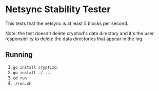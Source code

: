 # Netsync Stability Tester
This tests that the netsync is at least 5 blocks per second.

Note: the test doesn't delete cryptixd's data directory and it's the user
responsibility to delete the data directories that appear in the log.

## Running
 1. `go install cryptixd`.
 2. `go install ./...`.
 3. `cd run`
 4. `./run.sh`
 